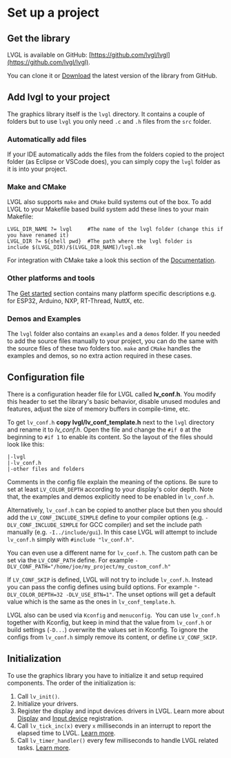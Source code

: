 
# Set up a project

## Get the library

LVGL is available on GitHub: [https://github.com/lvgl/lvgl](https://github.com/lvgl/lvgl).

You can clone it or [Download](https://github.com/lvgl/lvgl/archive/refs/heads/master.zip) the latest version of the library from GitHub.

## Add lvgl to your project

The graphics library itself is the `lvgl` directory. It contains a couple of folders but to use `lvgl` you only need `.c` and `.h` files from the `src` folder.

### Automatically add files
If your IDE automatically adds the files from the folders copied to the project folder (as Eclipse or VSCode does), you can simply copy the `lvgl` folder as it is into your project.

### Make and CMake
LVGL also supports `make` and `CMake` build systems out of the box. To add LVGL to your Makefile based build system add these lines to your main Makefile:
```make
LVGL_DIR_NAME ?= lvgl     #The name of the lvgl folder (change this if you have renamed it)
LVGL_DIR ?= ${shell pwd}  #The path where the lvgl folder is
include $(LVGL_DIR)/$(LVGL_DIR_NAME)/lvgl.mk
```

For integration with CMake take a look this section of the [Documentation](/get-started/platforms/cmake).

### Other platforms and tools
The [Get started](/get-started/index.html) section contains many platform specific descriptions e.g. for ESP32, Arduino, NXP, RT-Thread, NuttX, etc.

### Demos and Examples

The `lvgl` folder also contains an `examples` and a `demos` folder. If you needed to add the source files manually to your project, you can do the same with the source files of these two folders too. `make` and `CMake` handles the examples and demos, so no extra action required in these cases.

## Configuration file

There is a configuration header file for LVGL called **lv_conf.h**. You modify this header to set the library's basic behavior, disable unused modules and features, adjust the size of memory buffers in compile-time, etc.

To get `lv_conf.h` **copy lvgl/lv_conf_template.h** next to the `lvgl` directory and rename it to *lv_conf.h*. Open the file and change the `#if 0` at the beginning to `#if 1` to enable its content. So the layout of the files should look like this:
```
|-lvgl
|-lv_conf.h
|-other files and folders
```

Comments in the config file explain the meaning of the options. Be sure to set at least `LV_COLOR_DEPTH` according to your display's color depth. Note that, the examples and demos explicitly need to be enabled in `lv_conf.h`.

Alternatively, `lv_conf.h` can be copied to another place but then you should add the `LV_CONF_INCLUDE_SIMPLE` define to your compiler options (e.g. `-DLV_CONF_INCLUDE_SIMPLE` for GCC compiler) and set the include path manually (e.g. `-I../include/gui`).
In this case LVGL will attempt to include `lv_conf.h` simply with `#include "lv_conf.h"`.

You can even use a different name for `lv_conf.h`. The custom path can be set via the `LV_CONF_PATH` define.
For example `-DLV_CONF_PATH="/home/joe/my_project/my_custom_conf.h"`

If `LV_CONF_SKIP` is defined, LVGL will not try to include `lv_conf.h`. Instead you can pass the config defines using build options. For example `"-DLV_COLOR_DEPTH=32 -DLV_USE_BTN=1"`. The unset options will get a default value which is the same as the ones in `lv_conf_template.h`.

LVGL also can be used via `Kconfig` and `menuconfig`.  You can use `lv_conf.h` together with Kconfig, but keep in mind that the value from `lv_conf.h` or build settings (`-D...`) overwrite the values set in Kconfig. To ignore the configs from `lv_conf.h` simply remove its content, or define `LV_CONF_SKIP`. 


## Initialization

To use the graphics library you have to initialize it and setup required components. The order of the initialization is:

1. Call `lv_init()`.
2. Initialize your drivers.
3. Register the display and input devices drivers in LVGL.  Learn more about [Display](/porting/display) and [Input device](/porting/indev) registration.
4. Call `lv_tick_inc(x)` every `x` milliseconds in an interrupt to report the elapsed time to LVGL. [Learn more](/porting/tick).
5. Call `lv_timer_handler()` every few milliseconds to handle LVGL related tasks. [Learn more](/porting/timer-handler).
